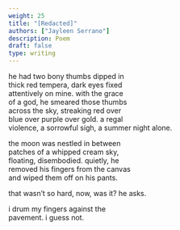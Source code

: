```yaml
---
weight: 25
title: "[Redacted]"
authors: ["Jayleen Serrano"]
description: Poem
draft: false
type: writing
---
```


he had two bony thumbs dipped in  
thick red tempera, dark eyes fixed  
attentively on mine. with the grace  
of a god, he smeared those thumbs  
across the sky, streaking red over  
blue over purple over gold. a regal  
violence, a sorrowful sigh, a summer 
night alone.

the moon was nestled in between  
patches of a whipped cream sky,  
floating, disembodied. quietly, he  
removed his fingers from the canvas  
and wiped them off on his pants.

that wasn’t so hard, now, was it? 
he asks.

i drum my fingers against the  
pavement. i guess not.
